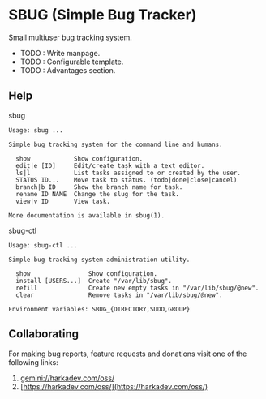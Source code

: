 SBUG (Simple Bug Tracker)
=========================

Small multiuser bug tracking system.

- TODO : Write manpage.
- TODO : Configurable template.
- TODO : Advantages section.

## Help

sbug

    Usage: sbug ...
    
    Simple bug tracking system for the command line and humans.
    
      show            Show configuration.
      edit|e [ID]     Edit/create task with a text editor.
      ls|l            List tasks assigned to or created by the user.
      STATUS ID...    Move task to status. (todo|done|close|cancel)
      branch|b ID     Show the branch name for task.
      rename ID NAME  Change the slug for the task.
      view|v ID       View task.
    
    More documentation is available in sbug(1).

sbug-ctl

    Usage: sbug-ctl ...
    
    Simple bug tracking system administration utility.
    
      show                Show configuration.
      install [USERS...]  Create "/var/lib/sbug".
      refill              Create new empty tasks in "/var/lib/sbug/@new".
      clear               Remove tasks in "/var/lib/sbug/@new".
    
    Environment variables: SBUG_{DIRECTORY,SUDO,GROUP}

## Collaborating

For making bug reports, feature requests and donations visit
one of the following links:

1. [gemini://harkadev.com/oss/](gemini://harkadev.com/oss/)
2. [https://harkadev.com/oss/](https://harkadev.com/oss/)
